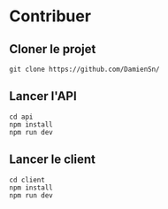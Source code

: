 # Contribuer
## Cloner le projet
```
git clone https://github.com/DamienSn/
```
## Lancer l'API
```
cd api
npm install
npm run dev
```
## Lancer le client
```
cd client
npm install
npm run dev
```
